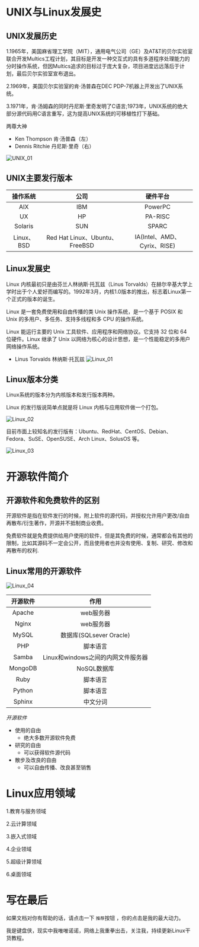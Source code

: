 # UNIX与Linux发展史

## UNIX发展历史

1.1965年，美国麻省理工学院（MIT），通用电气公司（GE）及AT&T的贝尔实验室联合开发Multics工程计划，其目标是开发一种交互式的具有多道程序处理能力的分时操作系统，但因Multics追求的目标过于庞大复杂，项目进度远远落后于计划，最后贝尔实验室宣布退出。

2.1969年，美国贝尔实验室的肯·汤普森在DEC PDP-7机器上开发出了UNIX系统。

3.1971年，肯·汤姆森的同时丹尼斯·里奇发明了C语言;1973年，UNIX系统的绝大部分源代码用C语言重写，这为提高UNIX系统的可移植性打下基础。

两尊大神

* Ken Thompson 肯·汤普森（左）
* Dennis Ritchie 丹尼斯·里奇（右）

![UNIX_01](https://ylighgh.gitee.io/blogparkcdn/images/UNIX_01.png)

## UNIX主要发行版本

| 操作系统 | 公司 | 硬件平台 |
| :----:|:----: | :----: |
| AIX | IBM | PowerPC |
| UX | HP | PA-RISC |
| Solaris | SUN | SPARC |
| Linux、BSD | Red Hat Linux、Ubuntu、FreeBSD | IA(Intel、AMD、Cyrix、RISE) |
 
## Linux发展史

Linux 内核最初只是由芬兰人林纳斯·托瓦兹（Linus Torvalds）在赫尔辛基大学上学时出于个人爱好而编写的。1992年3月，内核1.0版本的推出，标志着Linux第一个正式的版本的诞生。

Linux 是一套免费使用和自由传播的类 Unix 操作系统，是一个基于 POSIX 和 Unix 的多用户、多任务、支持多线程和多 CPU 的操作系统。

Linux 能运行主要的 Unix 工具软件、应用程序和网络协议。它支持 32 位和 64 位硬件。Linux 继承了 Unix 以网络为核心的设计思想，是一个性能稳定的多用户网络操作系统。

* Linus Torvalds 林纳斯·托瓦兹
![Linux_01](https://ylighgh.gitee.io/blogparkcdn/images/Linux_01.png)

## Linux版本分类

Linux系统的版本分为内核版本和发行版本两种。

Linux 的发行版说简单点就是将 Linux 内核与应用软件做一个打包。

![Linux_02](https://ylighgh.gitee.io/blogparkcdn/images/Linux_02.png)

目前市面上较知名的发行版有：Ubuntu、RedHat、CentOS、Debian、Fedora、SuSE、OpenSUSE、Arch Linux、SolusOS 等。

![Linux_03](https://ylighgh.gitee.io/blogparkcdn/images/Linux_03.png)

# 开源软件简介

## 开源软件和免费软件的区别
开源软件是指在软件发行的时候，附上软件的源代码，并授权允许用户更改/自由再散布/衍生著作，开源并不抵制商业收费。 

免费软件就是免费提供给用户使用的软件，但是其免费的时候，通常都会有其他的限制，比如其源码不一定会公开，而且使用者也并没有使用、复制、研究、修改和再散布的权利.

## Linux常用的开源软件

![Linux_04](https://ylighgh.gitee.io/blogparkcdn/images/Linux_04.png)

| 开源软件 | 作用 |
| :----:|:----: | 
| Apache | web服务器 |
| Nginx | web服务器 |
| MySQL | 数据库(SQLsever   Oracle)|
| PHP | 脚本语言 |
| Samba | Linux和windows之间的内网文件服务器 |
| MongoDB | NoSQL数据库 |
| Ruby | 脚本语言 |
| Python | 脚本语言 |
| Sphinx | 中文分词 |

*开源软件*            
- 使用的自由 
    - 绝大多数开源软件免费
 - 研究的自由 
    - 可以获得软件源代码
- 散步及改良的自由 
    - 可以自由传播、改良甚至销售

# Linux应用领域

1.教育与服务领域

2.云计算领域

3.嵌入式领域

4.企业领域

5.超级计算领域

6.桌面领域

# 写在最后
如果文档对你有帮助的话，请点击一下 `推荐`按钮 ，你的点击是我的最大动力。

我是键盘侠，现实中我唯唯诺诺，网络上我重拳出击，关注我，持续更新Linux干货教程。